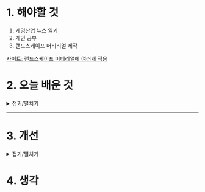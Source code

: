 
# 1. 해야할 것

1. 게임산업 뉴스 읽기 
2. 개인 공부  
3. 랜드스케이프 머티리얼 제작

[사이트: 랜드스케이프 머티리얼에 여러개 적용](https://makerejoicegames.tistory.com/439)


# 2. 오늘 배운 것

<details>
<summary>접기/펼치기</summary>




</details>

****


# 3. 개선


<details>
<summary>접기/펼치기</summary>


</details>



# 4. 생각


